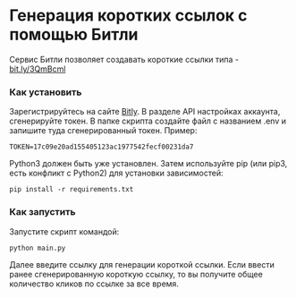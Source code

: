 # Генерация коротких ссылок с помощью Битли

Сервис Битли позволяет создавать короткие ссылки типа - [bit.ly/3QmBcml](bit.ly/3QmBcml) 

### Как установить

Зарегистрируйтесь на сайте [Bitly](https://bit.ly/). В разделе API настройках аккаунта, сгенерируйте токен. 
В папке скрипта создайте файл с названием .env и запишите туда сгенерированный токен. Пример:
```
TOKEN=17c09e20ad155405123ac1977542fecf00231da7
```
Python3 должен быть уже установлен. 
Затем используйте pip (или pip3, есть конфликт с Python2) для установки зависимостей:
```
pip install -r requirements.txt
```
### Как запустить
Запустите скрипт командой:
```
python main.py
```
Далее введите ссылку для генерации короткой ссылки. Если ввести ранее сгенерированную короткую ссылку, то вы получите
общее количество кликов по ссылке за все время.